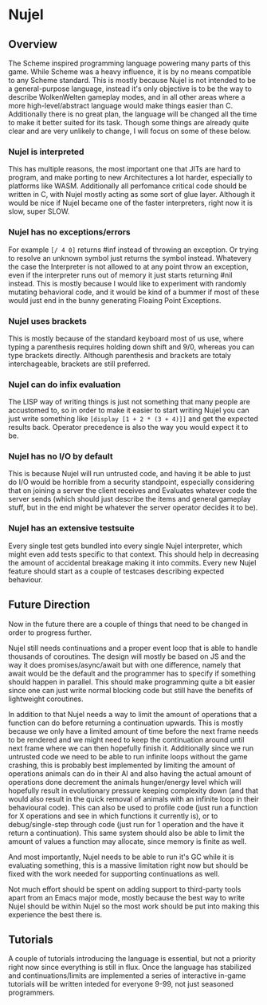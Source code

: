 # Nujel

## Overview
The Scheme inspired programming language powering many parts of this game. While
Scheme was a heavy influence, it is by no means compatible to any Scheme standard.
This is mostly because Nujel is not intended to be a general-purpose language,
instead it's only objective is to be the way to describe WolkenWelten gameplay
modes, and in all other areas where a more high-level/abstract language would
make things easier than C. Additionally there is no great plan, the language will
be changed all the time to make it better suited for its task. Though some things
are already quite clear and are very unlikely to change, I will focus on some of
these below.

### Nujel is interpreted
This has multiple reasons, the most important one that JITs are hard to program,
and make porting to new Architectures a lot harder, especially to platforms like
WASM. Additionally all perfomance critical code should be written in C, with
Nujel mostly acting as some sort of glue layer. Although it would be nice if
Nujel became one of the faster interpreters, right now it is slow, super SLOW.

### Nujel has no exceptions/errors
For example `[/ 4 0]` returns #inf instead of throwing an exception. Or trying
to resolve an unknown symbol just returns the symbol instead. Whatevery the case
the Interpreter is not allowed to at any point throw an exception, even if the
interpreter runs out of memory it just starts returning #nil instead. This is
mostly because I would like to experiment with randomly mutating behavioral code,
and it would be kind of a bummer if most of these would just end in the bunny
generating Floaing Point Exceptions.

### Nujel uses brackets
This is mostly because of the standard keyboard most of us use, where typing a
parenthesis requires holding down shift and 9/0, whereas you can type brackets
directly. Although parenthesis and brackets are totaly interchageable, brackets
are still preferred.

### Nujel can do infix evaluation
The LISP way of writing things is just not something that many people are
accustomed to, so in order to make it easier to start writing Nujel you can just
write something like `[display [1 + 2 * (3 + 4)]]` and get the expected results
back. Operator precedence is also the way you would expect it to be.

### Nujel has no I/O by default
This is because Nujel will run untrusted code, and having it be able to just do
I/O would be horrible from a security standpoint, especially considering that on
joining a server the client receives and Evaluates whatever code the server
sends (which should just describe the items and general gameplay stuff, but in
the end might be whatever the server operator decides it to be).

### Nujel has an extensive testsuite
Every single test gets bundled into every single Nujel interpreter, which might
even add tests specific to that context. This should help in decreasing the
amount of accidental breakage making it into commits. Every new Nujel feature
should start as a couple of testcases describing expected behaviour.


## Future Direction
Now in the future there are a couple of things that need to be changed in order
to progress further.

Nujel still needs continuations and a proper event loop that is able to handle
thousands of coroutines. The design will mostly be based on JS and the way it
does promises/async/await but with one difference, namely that await would be
the default and the programmer has to specify if something should happen in
parallel. This should make programming quite a bit easier since one can just
write normal blocking code but still have the benefits of lightweight coroutines.

In addition to that Nujel needs a way to limit the amount of operations that a
function can do before returning a continuation upwards. This is mostly because
we only have a limited amount of time before the next frame needs to be rendered
and we might need to keep the continuation around until next frame where we can
then hopefully finish it. Additionally since we run untrusted code we need to be
able to run infinite loops without the game crashing, this is probably best
implemented by limiting the amount of operations animals can do in their AI and
also having the actual amount of operations done decrement the animals hunger/energy
level which will hopefully result in evolutionary pressure keeping complexity down
(and that would also result in the quick removal of animals with an infinite loop
in their behavioural code). This can also be used to profile code (just run a
function for X operations and see in which functions it currently is), or to
debug/single-step through code (just run for 1 operation and the have it return
a continuation). This same system should also be able to limit the amount of
values a function may allocate, since memory is finite as well.

And most importantly, Nujel needs to be able to run it's GC while it is evaluating
something, this is a massive limitation right now but should be fixed with the
work needed for supporting continuations as well.

Not much effort should be spent on adding support to third-party tools apart from
an Emacs major mode, mostly because the best way to write Nujel should be within
Nujel so the most work should be put into making this experience the best there is.


## Tutorials
A couple of tutorials introducing the language is essential, but not a priority
right now since everything is still in flux. Once the language has stabilized
and continuations/limits are implemented a series of interactive in-game tutorials
will be written inteded for everyone 9-99, not just seasoned programmers.